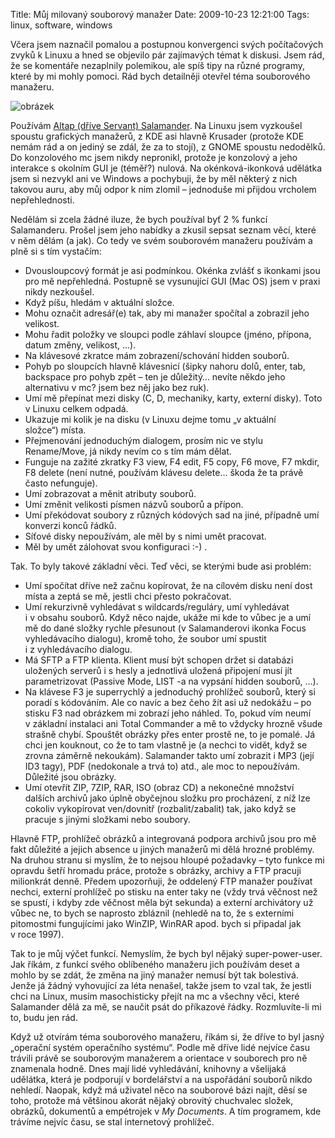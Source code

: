 Title: Můj milovaný souborový manažer
Date: 2009-10-23 12:21:00
Tags: linux, software, windows

Včera jsem naznačil pomalou a postupnou konvergenci svých počítačových zvyků k Linuxu a hned se objevilo pár zajímavých témat k diskusi. Jsem rád, že se komentáře nezaplnily polemikou, ale spíš tipy na různé programy, které by mi mohly pomoci. Rád bych detailněji otevřel téma souborového manažeru.

![obrázek]({static}/images/121.jpg)

Používám
[Altap (dříve Servant) Salamander](http://www.altap.cz/salam_cz/). Na Linuxu jsem vyzkoušel spoustu grafických manažerů, z KDE asi hlavně Krusader (protože KDE nemám rád a on jediný se zdál, že za to stojí), z GNOME spoustu nedodělků. Do konzolového mc jsem nikdy nepronikl, protože je konzolový a jeho interakce s okolním GUI je (téměř?) nulová. Na okénková-ikonková udělátka jsem si nezvykl ani ve Windows a pochybuji, že by měl některý z nich takovou auru, aby můj odpor k nim zlomil – jednoduše mi přijdou vrcholem nepřehlednosti.

Nedělám si zcela žádné iluze, že bych používal byť 2 % funkcí Salamanderu. Prošel jsem jeho nabídky a zkusil sepsat seznam věcí, které v něm dělám (a jak). Co tedy ve svém souborovém manažeru používám a plně si s tím vystačím:

-   Dvousloupcový formát je asi podmínkou. Okénka zvlášť s ikonkami jsou pro mě nepřehledná. Postupně se vysunující GUI (Mac OS) jsem v praxi nikdy nezkoušel.
-   Když píšu, hledám v aktuální složce.
-   Mohu označit adresář(e) tak, aby mi manažer spočítal a zobrazil jeho velikost.
-   Mohu řadit položky ve sloupci podle záhlaví sloupce (jméno, přípona, datum změny, velikost, …).
-   Na klávesové zkratce mám zobrazení/schování hidden souborů.
-   Pohyb po sloupcích hlavně klávesnicí (šipky nahoru dolů, enter, tab, backspace pro pohyb zpět – ten je důležitý… nevíte někdo jeho alternativu v mc? jsem bez něj jako bez ruk).
-   Umí mě přepínat mezi disky (C, D, mechaniky, karty, externí disky). Toto v Linuxu celkem odpadá.
-   Ukazuje mi kolik je na disku (v Linuxu dejme tomu „v aktuální složce“) místa.
-   Přejmenování jednoduchým dialogem, prosím nic ve stylu Rename/Move, já nikdy nevím co s tím mám dělat.
-   Funguje na zažité zkratky F3 view, F4 edit, F5 copy, F6 move, F7 mkdir, F8 delete (není nutné, používám klávesu delete… škoda že ta právě často nefunguje).
-   Umí zobrazovat a měnit atributy souborů.
-   Umí změnit velikosti písmen názvů souborů a přípon.
-   Umí překódovat soubory z různých kódových sad na jiné, případně umí konverzi konců řádků.
-   Síťové disky nepoužívám, ale měl by s nimi umět pracovat.
-   Měl by umět zálohovat svou konfiguraci :-) .

Tak. To byly takové základní věci. Teď věci, se kterými bude asi problém:

-   Umí spočítat dříve než začnu kopírovat, že na cílovém disku není dost místa a zeptá se mě, jestli chci přesto pokračovat.
-   Umí rekurzivně vyhledávat s wildcards/re­guláry, umí vyhledávat i v obsahu souborů. Když něco najde, ukáže mi kde to vůbec je a umí mě do dané složky rychle přesunout (v Salamanderovi ikonka Focus vyhledávacího dialogu), kromě toho, že soubor umí spustit i z vyhledávacího dialogu.
-   Má SFTP a FTP klienta. Klient musí být schopen držet si databázi uložených serverů i s hesly a jednotlivá uložená připojení musí jít parametrizovat (Passive Mode, LIST -a na vypsání hidden souborů, …).
-   Na klávese F3 je superrychlý a jednoduchý prohlížeč souborů, který si poradí s kódováním. Ale co navíc a bez čeho žít asi už nedokážu – po stisku F3 nad obrázkem mi zobrazí jeho náhled. To, pokud vím neumí v základní instalaci ani Total Commander a mě to vždycky hrozně všude strašně chybí. Spouštět obrázky přes enter prostě ne, to je pomalé. Já chci jen kouknout, co že to tam vlastně je (a nechci to vidět, když se zrovna záměrně nekoukám). Salamander takto umí zobrazit i MP3 (její ID3 tagy), PDF (nedokonale a trvá to) atd., ale moc to nepoužívám. Důležité jsou obrázky.
-   Umí otevřít ZIP, 7ZIP, RAR, ISO (obraz CD) a nekonečné množství dalších archivů jako úplně obyčejnou složku pro procházení, z níž lze cokoliv vykopírovat ven/dovnitř (rozbalit/zabalit) tak, jako když se pracuje s jinými složkami nebo soubory.

Hlavně FTP, prohlížeč obrázků a integrovaná podpora archivů jsou pro mě fakt důležité a jejich absence u jiných manažerů mi dělá hrozné problémy. Na druhou stranu si myslím, že to nejsou hloupé požadavky – tyto funkce mi opravdu šetří hromadu práce, protože s obrázky, archivy a FTP pracuji milionkrát denně. Předem upozorňuji, že oddelený FTP manažer používat nechci, externí prohlížeč po stisku na enter taky ne (vždy trvá věčnost než se spustí, i kdyby zde věčnost měla být sekunda) a externí archivátory už vůbec ne, to bych se naprosto zbláznil (nehledě na to, že s externími pitomostmi fungujícími jako WinZIP, WinRAR apod. bych si připadal jak v roce 1997).

Tak to je můj výčet funkcí. Nemyslím, že bych byl nějaký super-power-user. Jak říkám, z funkcí svého oblíbeného manažeru jich používám deset a mohlo by se zdát, že změna na jiný manažer nemusí být tak bolestivá. Jenže já žádný vyhovující za léta nenašel, takže jsem to vzal tak, že jestli chci na Linux, musím masochisticky přejít na mc a všechny věci, které Salamander dělá za mě, se naučit psát do příkazové řádky. Rozmluvíte-li mi to, budu jen rád.

Když už otvírám téma souborového manažeru, říkám si, že dříve to byl jasný „operační systém operačního systému“. Podle mě dříve lidé nejvíce času trávili právě se souborovým manažerem a orientace v souborech pro ně znamenala hodně. Dnes mají lidé vyhledávání, knihovny a všelijaká udělátka, která je podporují v bordelářství a na uspořádání souborů nikdo nehledí. Naopak, když má uživatel něco na souborové bázi najít, děsí se toho, protože má většinou akorát nějaký obrovitý chuchvalec složek, obrázků, dokumentů a empétrojek v *My Documents*. A tím programem, kde trávíme nejvíc času, se stal internetový prohlížeč.
